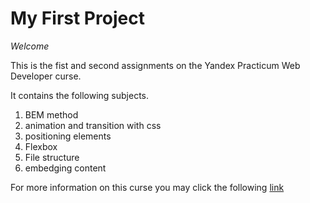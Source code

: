 # My First Project

*Welcome*


This is the fist and second assignments on the Yandex Practicum Web Developer curse.


It contains the following subjects.

1. BEM method
2. animation and transition with css
3. positioning elements
4. Flexbox
5. File structure
6. embedging content



For more information on this curse you may click the following [link](https://www.practicum100.org/)